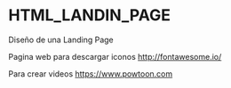 # HTML_LANDIN_PAGE
Diseño de una Landing Page


Pagina web para descargar iconos
http://fontawesome.io/


Para crear videos
https://www.powtoon.com
